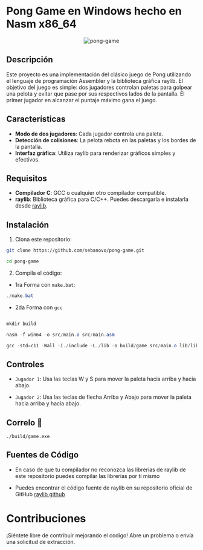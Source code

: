 # Pong Game en Windows hecho en Nasm x86_64

<div align="center"> <img src="https://github.com/user-attachments/assets/dfcfd32a-726f-4372-885c-9145cddc1165" alt="pong-game"> </div>

## Descripción

Este proyecto es una implementación del clásico juego de Pong utilizando el lenguaje de
programación Assembler y la biblioteca gráfica raylib. El objetivo del juego es simple:
dos jugadores controlan paletas para golpear una pelota y evitar que pase por sus
respectivos lados de la pantalla. El primer jugador en alcanzar el puntaje máximo gana el
juego.

## Características

- **Modo de dos jugadores**: Cada jugador controla una paleta.
- **Detección de colisiones**: La pelota rebota en las paletas y los bordes de la
  pantalla.
- **Interfaz gráfica**: Utiliza raylib para renderizar gráficos simples y efectivos.

## Requisitos

- **Compilador C**: GCC o cualquier otro compilador compatible.
- **raylib**: Biblioteca gráfica para C/C++. Puedes descargarla e instalarla desde
  [raylib](https://www.raylib.com/).

## Instalación

1. Clona este repositorio:

```bash
git clone https://github.com/sebanovo/pong-game.git

cd pong-game
```

2. Compila el código:

- 1ra Forma con `make.bat`:

```powershell
./make.bat
```

- 2da Forma con `gcc`

```powershell

mkdir build

nasm -f win64 -o src/main.o src/main.asm

gcc -std=c11 -Wall -I./include -L./lib -o build/game src/main.o lib/libraylib.a -lopengl32 -lgdi32 -lkernel32 -lwinmm
```

## Controles

- `Jugador 1`: Usa las teclas W y S para mover la paleta hacia arriba y hacia abajo.

- `Jugador 2`: Usa las teclas de flecha Arriba y Abajo para mover la paleta hacia arriba y
  hacia abajo.

## Correlo 🚀

```
./build/game.exe
```

## Fuentes de Código

- En caso de que tu compilador no reconozca las librerias de raylib de este repositorio
  puedes compilar las librerias por tí mismo

- Puedes encontrar el código fuente de raylib en su repositorio oficial de GitHub
  [raylib github](https://github.com/raysan5/raylib/releases/tag/5.5)

# Contribuciones

¡Siéntete libre de contribuir mejorando el codigo! Abre un problema o envía una solicitud
de extracción.

